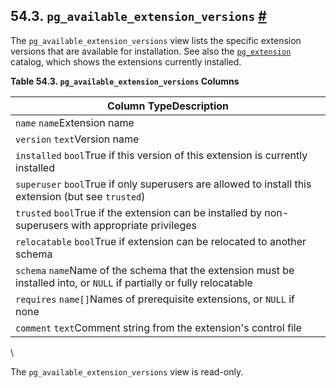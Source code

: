 ## 54.3. `pg_available_extension_versions` [#](#VIEW-PG-AVAILABLE-EXTENSION-VERSIONS)

The `pg_available_extension_versions` view lists the specific extension versions that are available for installation. See also the [`pg_extension`](catalog-pg-extension "53.22. pg_extension") catalog, which shows the extensions currently installed.

**Table 54.3. `pg_available_extension_versions` Columns**

| Column TypeDescription                                                                                                   |
| ------------------------------------------------------------------------------------------------------------------------ |
| `name` `name`Extension name                                                                                              |
| `version` `text`Version name                                                                                             |
| `installed` `bool`True if this version of this extension is currently installed                                          |
| `superuser` `bool`True if only superusers are allowed to install this extension (but see `trusted`)                      |
| `trusted` `bool`True if the extension can be installed by non-superusers with appropriate privileges                     |
| `relocatable` `bool`True if extension can be relocated to another schema                                                 |
| `schema` `name`Name of the schema that the extension must be installed into, or `NULL` if partially or fully relocatable |
| `requires` `name[]`Names of prerequisite extensions, or `NULL` if none                                                   |
| `comment` `text`Comment string from the extension's control file                                                         |

\

The `pg_available_extension_versions` view is read-only.